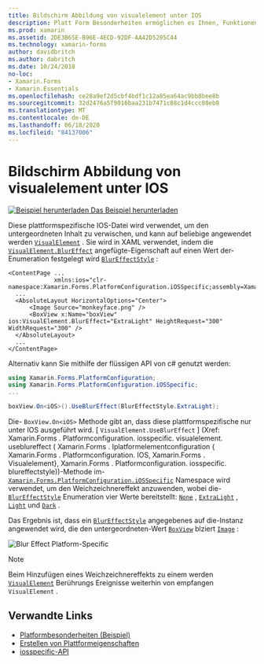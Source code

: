 ```yaml
---
title: Bildschirm Abbildung von visualelement unter IOS
description: Platt Form Besonderheiten ermöglichen es Ihnen, Funktionen zu nutzen, die nur auf einer bestimmten Plattform verfügbar sind, ohne dass benutzerdefinierte Renderer oder Effekte implementiert werden. In diesem Artikel wird erläutert, wie Sie die plattformspezifische IOS-Anwendung nutzen, die weich auf ein visualelement anwendet.
ms.prod: xamarin
ms.assetid: 2DE3B65E-B96E-4ECD-92DF-AA42D5205C44
ms.technology: xamarin-forms
author: davidbritch
ms.author: dabritch
ms.date: 10/24/2018
no-loc:
- Xamarin.Forms
- Xamarin.Essentials
ms.openlocfilehash: ce28a9ef2d5cbf4bdf1c12a85ea64ac9bb8bee8b
ms.sourcegitcommit: 32d2476a5f9016baa231b7471c88c1d4ccc08eb8
ms.translationtype: MT
ms.contentlocale: de-DE
ms.lasthandoff: 06/18/2020
ms.locfileid: "84137006"
---
```

# <a name="visualelement-blur-on-ios"></a>Bildschirm Abbildung von visualelement unter IOS

[![Beispiel herunterladen](~/media/shared/download.png) Das Beispiel herunterladen](https://docs.microsoft.com/samples/xamarin/xamarin-forms-samples/userinterface-platformspecifics)

Diese plattformspezifische IOS-Datei wird verwendet, um den untergeordneten Inhalt zu verwischen, und kann auf beliebige angewendet werden [`VisualElement`](xref:Xamarin.Forms.VisualElement) . Sie wird in XAML verwendet, indem die [`VisualElement.BlurEffect`](xref:Xamarin.Forms.PlatformConfiguration.iOSSpecific.VisualElement.BlurEffectProperty) angefügte-Eigenschaft auf einen Wert der-Enumeration festgelegt wird [`BlurEffectStyle`](xref:Xamarin.Forms.PlatformConfiguration.iOSSpecific.BlurEffectStyle) :

```xaml
<ContentPage ...
             xmlns:ios="clr-namespace:Xamarin.Forms.PlatformConfiguration.iOSSpecific;assembly=Xamarin.Forms.Core">
  ...
  <AbsoluteLayout HorizontalOptions="Center">
      <Image Source="monkeyface.png" />
      <BoxView x:Name="boxView" ios:VisualElement.BlurEffect="ExtraLight" HeightRequest="300" WidthRequest="300" />
  </AbsoluteLayout>
  ...
</ContentPage>
```

Alternativ kann Sie mithilfe der flüssigen API von c# genutzt werden:

```csharp
using Xamarin.Forms.PlatformConfiguration;
using Xamarin.Forms.PlatformConfiguration.iOSSpecific;
...

boxView.On<iOS>().UseBlurEffect(BlurEffectStyle.ExtraLight);
```

Die- `BoxView.On<iOS>` Methode gibt an, dass diese plattformspezifische nur unter IOS ausgeführt wird. [ `VisualElement.UseBlurEffect` ] (Xref: Xamarin.Forms . Platformconfiguration. iosspecific. visualelement. useblureffect ( Xamarin.Forms . Iplatformelementconfiguration { Xamarin.Forms . Platformconfiguration. IOS, Xamarin.Forms . Visualelement}, Xamarin.Forms . Platformconfiguration. iosspecific. blureffectstyle))-Methode im- [`Xamarin.Forms.PlatformConfiguration.iOSSpecific`](xref:Xamarin.Forms.PlatformConfiguration.iOSSpecific) Namespace wird verwendet, um den Weichzeichnereffekt anzuwenden, wobei die- [`BlurEffectStyle`](xref:Xamarin.Forms.PlatformConfiguration.iOSSpecific.BlurEffectStyle) Enumeration vier Werte bereitstellt: [`None`](xref:Xamarin.Forms.PlatformConfiguration.iOSSpecific.BlurEffectStyle.None) , [`ExtraLight`](xref:Xamarin.Forms.PlatformConfiguration.iOSSpecific.BlurEffectStyle.ExtraLight) , [`Light`](xref:Xamarin.Forms.PlatformConfiguration.iOSSpecific.BlurEffectStyle.Light) und [`Dark`](xref:Xamarin.Forms.PlatformConfiguration.iOSSpecific.BlurEffectStyle.Dark) .

Das Ergebnis ist, dass ein [`BlurEffectStyle`](xref:Xamarin.Forms.PlatformConfiguration.iOSSpecific.BlurEffectStyle) angegebenes auf die-Instanz angewendet wird, die den untergeordneten-Wert [`BoxView`](xref:Xamarin.Forms.BoxView) blziert [`Image`](xref:Xamarin.Forms.Image) :

![](applying-blur-images/blur-effect.png "Blur Effect Platform-Specific")

> [!NOTE]
> Beim Hinzufügen eines Weichzeichnereffekts zu einem werden [`VisualElement`](xref:Xamarin.Forms.VisualElement) Berührungs Ereignisse weiterhin von empfangen `VisualElement` .

## <a name="related-links"></a>Verwandte Links

- [Platformbesonderheiten (Beispiel)](https://docs.microsoft.com/samples/xamarin/xamarin-forms-samples/userinterface-platformspecifics)
- [Erstellen von Plattformeigenschaften](~/xamarin-forms/platform/platform-specifics/index.md#creating-platform-specifics)
- [iosspecific-API](xref:Xamarin.Forms.PlatformConfiguration.iOSSpecific)
